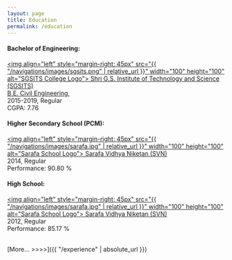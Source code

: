 ```yaml
---
layout: page
title: Education
permalink: /education
---
```


#### Bachelor of Engineering:
 > <a href="https://www.sgsits.ac.in/" target="_blank">
<img align="left" style="margin-right: 45px" src="{{ "/navigations/images/sgsits.png" | relative_url }}"  width="100" height="100" alt="SGSITS College Logo">
Shri G.S. Institute of Technology and Science (SGSITS) </a>  <br>
 <a href="https://www.sgsits.ac.in/index.php/departments/civil-engineering-and-applied-mechanics" target="_blank">
B.E. Civil Engineering, </a> <br>
2015-2019, Regular  <br>
 CGPA: 7.76 

#### Higher Secondary School (PCM):

> <a href="https://sarafavidyaniketan.com/" target="_blank">
<img align="left" style="margin-right: 45px" src="{{ "/navigations/images/sarafa.jpg" | relative_url }}"  width="100" height="100" alt="Sarafa School Logo">
Sarafa Vidhya Niketan (SVN)
 </a>  <br>
2014, Regular  <br>
Performance: 90.80 % 

#### High School:
> <a href="https://sarafavidyaniketan.com/" target="_blank">
<img align="left" style="margin-right: 45px" src="{{ "/navigations/images/sarafa.jpg" | relative_url }}"  width="100" height="100" alt="Sarafa School Logo">
Sarafa Vidhya Niketan (SVN)
 </a>  <br>
2012, Regular  <br>
Performance: 85.17 %

<br>
[More... >>>>]({{ "/experience" | absolute_url }})

